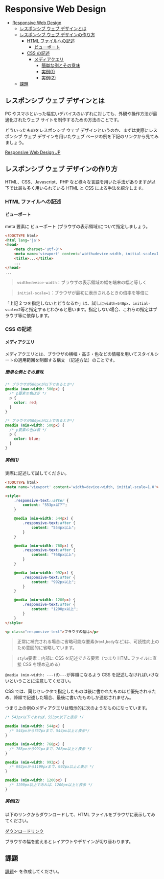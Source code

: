 # Responsive Web Design

* [Responsive Web Design](#responsive-web-design)
  * [レスポンシブ ウェブ デザインとは](#レスポンシブ-ウェブ-デザインとは)
  * [レスポンシブ ウェブ デザインの作り方](#レスポンシブ-ウェブ-デザインの作り方)
    * [HTML ファイルへの記述](#html-ファイルへの記述)
      * [ビューポート](#ビューポート)
    * [CSS の記述](#css-の記述)
      * [メディアクエリ](#メディアクエリ)
        * [簡単な例とその意味](#簡単な例とその意味)
        * [実例(1)](#実例1)
        * [実例(2)](#実例2s)
  * [課題](#課題)

## レスポンシブ ウェブ デザインとは

PC やスマホといった幅広いデバイスのいずれに対しても、外観や操作方法が最適化されたウェブ サイトを制作するための方法のことです。

どういったものをレスポンシブ ウェブ デザインというのか、まずは実際にレスポンシブ ウェブ デザインを用いたウェブ ページの例を下記のリンクから見てみましょう。

[Responsive Web Design JP](http://responsive-jp.com/)

## レスポンシブ ウェブ デザインの作り方

HTML、CSS、Javascript、PHP など様々な言語を用いた手法がありますが以下では最も多く用いられている HTML と CSS による手法を紹介します。

### HTML ファイルへの記述

#### ビューポート

meta 要素に ビューポート (ブラウザの表示領域)について指定しましょう。

```html
<!DOCTYPE html>
<html lang='ja'>
<head>
    <meta charset='utf-8'>
    <meta name='viewport' content='width=device-width, initial-scale=1'>
    <title>...</title>
    ...
</head>
...
```

> `width=device-width`：ブラウザの表示領域の幅を端末の幅と等しく

> `initial-scale=1`：ブラウザが最初に表示されるときの倍率を等倍に

「上記 2 つを指定しないとどうなるか」は、試しに`width=540px`、`initial-scale=2`等と指定するとわかると思います。指定しない場合、これらの指定はブラウザ等に依存します。

### CSS の記述

#### メディアクエリ

メディアクエリとは、ブラウザの横幅・高さ・色などの情報を用いてスタイルシートの適用範囲を制御する構文 （記述方法）のことです。

##### 簡単な例とその意味

```css
/* ブラウザが500pxが以下であるとき*/
@media (max-width: 500px) {
  /* p要素の色は赤 */
  p {
    color: red;
  }
}
```

```css
/* ブラウザが500pxが以上であるとき*/
@media (min-width: 500px) {
  /* p要素の色は青 */
  p {
    color: blue;
  }
}
```

##### 実例(1)

実際に記述して試してください。

```html
<!DOCTYPE html>
<meta name='viewport' content='width=device-width, initial-scale=1.0'>

<style>
    .responsive-text::after {
        content: "553px以下";
    }

    @media (min-width: 544px) {
        .responsive-text:after {
            content: "554px以上";
        }
    }

    @media (min-width: 768px) {
        .responsive-text:after {
            content: "768px以上";
        }
    }

    @media (min-width: 992px) {
        .responsive-text:after {
            content: "992px以上";
        }
    }

    @media (min-width: 1200px) {
        .responsive-text:after {
            content: "1200px以上";
        }
    }
</style>

<p class="responsive-text">ブラウザの幅は</p>
```

> 正常に補完される場合に省略可能な要素(`html`,`body`など)は、可読性向上のため意図的に省略しています。

> `style`要素：内部に CSS を記述できる要素（つまり HTML ファイルに直接 CSS を埋め込める）

`@media (min-width: ---)`の`---`が昇順になるよう CSS を記述しなければいけないということに注意してください。

CSS では、同じセレクタで指定したものは後に書かれたものほど優先されるため、降順で記述した場合、最後に書いたものしか適応されません。

つまり上の例のメディアクエリは暗示的に次のようなものになっています。

```css
/* 543px以下であれば、553px以下と表示 */

@media (min-width: 544px) {
  /* 544pxから767pxまで、544px以上と表示*/
}

@media (min-width: 768px) {
  /* 768pxから991pxまで、768px以上と表示 */
}

@media (min-width: 992px) {
  /* 992pxから1199pxまで、992px以上と表示 */
}

@media (min-width: 1200px) {
  /* 1200px以上であれば、1200px以上と表示 */
}
```

##### 実例(2)

以下のリンクからダウンロードして、HTML ファイルをブラウザに表示してみてください。

[ダウンロードリンク](https://minhaskamal.github.io/DownGit/#/home?url=https://github.com/hrdtbs/responsive-web-design/tree/master/demos)

ブラウザの幅を変えるとレイアウトやデザインが切り替わります。

## 課題

[課題](https://hrdtbs.github.io/responsive-web-design/static/sample/)← を作成してください。
